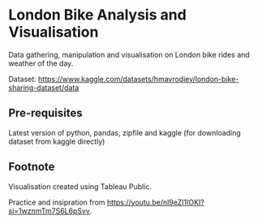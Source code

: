 # London Bike Analysis and Visualisation

Data gathering, manipulation and visualisation on London bike rides and weather of the day.

Dataset: <https://www.kaggle.com/datasets/hmavrodiev/london-bike-sharing-dataset/data>

## Pre-requisites

Latest version of python, pandas, zipfile and kaggle (for downloading dataset from kaggle directly)

## Footnote

Visualisation created using Tableau Public.

Practice and insipration from <https://youtu.be/nl9eZl1IOKI?si=1wznmTm7S6L6pSvv>.
